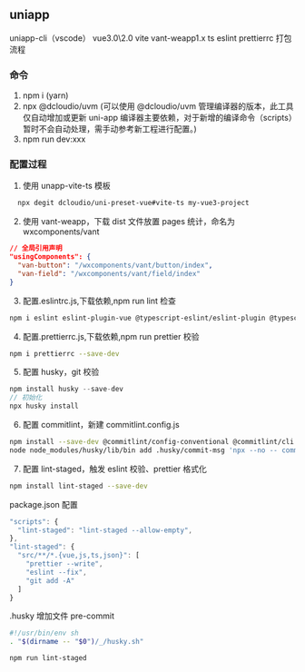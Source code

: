 <!--
 * @Author: ZtrainWilliams ztrain1224@163.com
 * @Date: 2022-11-21 14:37:30
 * @Description:
-->

## uniapp

uniapp-cli（vscode） vue3.0\2.0 vite vant-weapp1.x ts eslint prettierrc 打包流程

### 命令

1. npm i (yarn)
2. npx @dcloudio/uvm (可以使用 @dcloudio/uvm 管理编译器的版本，此工具仅自动增加或更新 uni-app 编译器主要依赖，对于新增的编译命令（scripts）暂时不会自动处理，需手动参考新工程进行配置。)
3. npm run dev:xxx

### 配置过程

1. 使用 unapp-vite-ts 模板

```bash
  npx degit dcloudio/uni-preset-vue#vite-ts my-vue3-project
```

2. 使用 vant-weapp，下载 dist 文件放置 pages 统计，命名为 wxcomponents/vant

```json
// 全局引用声明
"usingComponents": {
  "van-button": "/wxcomponents/vant/button/index",
  "van-field": "/wxcomponents/vant/field/index"
}
```

3. 配置.eslintrc.js,下载依赖,npm run lint 检查

```bash
npm i eslint eslint-plugin-vue @typescript-eslint/eslint-plugin @typescript-eslint/parser --save-dev
```

4. 配置.prettierrc.js,下载依赖,npm run prettier 校验

```bash
npm i prettierrc --save-dev
```

5. 配置 husky，git 校验

```javascript
npm install husky --save-dev
// 初始化
npx husky install
```

6. 配置 commitlint，新建 commitlint.config.js

```bash
npm install --save-dev @commitlint/config-conventional @commitlint/cli
node node_modules/husky/lib/bin add .husky/commit-msg 'npx --no -- commitlint --edit "$1"'
```

7. 配置 lint-staged，触发 eslint 校验、prettier 格式化

```bash
npm install lint-staged --save-dev
```

package.json 配置

```javascript
"scripts": {
  "lint-staged": "lint-staged --allow-empty",
},
"lint-staged": {
  "src/**/*.{vue,js,ts,json}": [
    "prettier --write",
    "eslint --fix",
    "git add -A"
  ]
}
```

.husky 增加文件 pre-commit

```bash
#!/usr/bin/env sh
. "$(dirname -- "$0")/_/husky.sh"

npm run lint-staged
```
